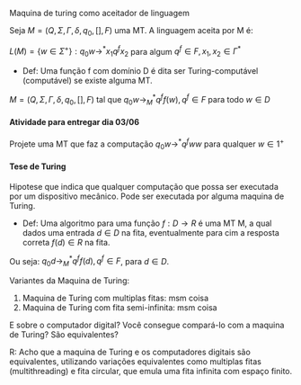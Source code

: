 Maquina de turing como aceitador de linguagem

Seja $M =(Q,\Sigma,\Gamma, \delta ,q_{0},[],F)$ uma MT. A linguagem aceita por M é:

$L(M)=\{w \in \Sigma^{+}\}: q_{0}w\longrightarrow^{*}x_{1}q^{f}x_{2}$ para algum $q^{f}\in F, x_{1},x_{2} \in \Gamma^{*}$

- Def: Uma função f com domínio D é dita ser Turing-computável (computável) se existe alguma MT.

$M=(Q,\Sigma,\Gamma,\delta,q_{0},[],F)$ tal que $q_{0}w \longrightarrow^{*}_{M}q^{f}f(w),q^{f}\in F$ para todo $w \in D$

#### Atividade para entregar dia 03/06

Projete uma MT que faz a computação $q_{0}w\longrightarrow^{*} q^{f}ww$ para qualquer $w\in {1}^+$

#### Tese de Turing
Hipotese que indica que qualquer computação que possa ser executada por um dispositivo mecânico. Pode ser executada por alguma maquina de Turing.
- Def: Uma algoritmo para uma função $f: D\to R$ é uma MT M, a qual dados uma entrada $d\in D$ na fita, eventualmente para cim a resposta correta $f(d)\in R$ na fita.

Ou seja:
$q_{0}d\longrightarrow^{*}_{M}q^{f}f(d),q^{f}\in F$, para $d\in D$.

Variantes da Maquina de Turing:
1. Maquina de Turing com multiplas fitas: msm coisa
2. Maquina de Turing com fita semi-infinita: msm coisa

E sobre o computador digital? Você consegue compará-lo com a maquina de Turing? São equivalentes?

R: Acho que a maquina de Turing e os computadores digitais são equivalentes,
utilizando variações equivalentes como multiplas fitas (multithreading) e fita circular,
que emula uma fita infinita com espaço finito.
